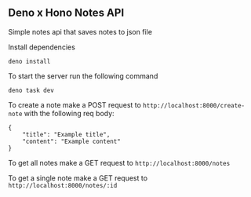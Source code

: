 ## Deno x Hono Notes API

Simple notes api that saves notes to json file

Install dependencies

```
deno install
```

To start the server run the following command

```
deno task dev
```

To create a note make a POST request to `http://localhost:8000/create-note` with the following req body:

```
{
    "title": "Example title",
    "content": "Example content"
}
```

To get all notes make a GET request to `http://localhost:8000/notes`

To get a single note make a GET request to `http://localhost:8000/notes/:id`
